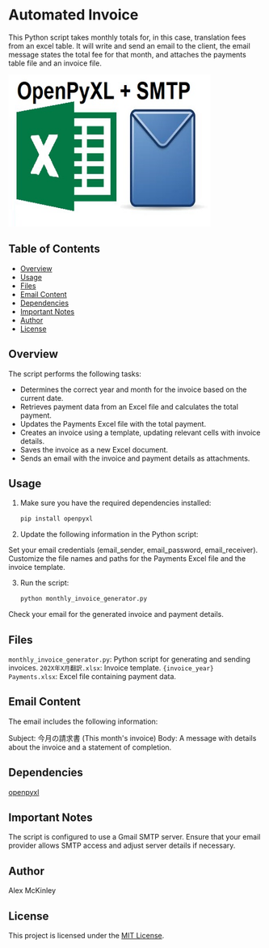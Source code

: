 # Automated Invoice
This Python script takes monthly totals for, in this case, translation fees from an excel table. It will write and send an email to the client, the email message states the total fee for that month, and attaches the payments table file and an invoice file.

<img src="https://github.com/SapporoAlex/Automated-Invoice/blob/main/preview.jpg" width="400" height="300">

## Table of Contents
- [Overview](#overview)
- [Usage](#usage)
- [Files](#files)
- [Email Content](#email-content)
- [Dependencies](#dependencies)
- [Important Notes](#important-notes)
- [Author](#author)
- [License](#license)

## Overview
The script performs the following tasks:

- Determines the correct year and month for the invoice based on the current date.
- Retrieves payment data from an Excel file and calculates the total payment.
- Updates the Payments Excel file with the total payment.
- Creates an invoice using a template, updating relevant cells with invoice details.
- Saves the invoice as a new Excel document.
- Sends an email with the invoice and payment details as attachments.

## Usage
1. Make sure you have the required dependencies installed:

   ```bash
   pip install openpyxl
   ```

2. Update the following information in the Python script:

Set your email credentials (email_sender, email_password, email_receiver).
Customize the file names and paths for the Payments Excel file and the invoice template.
  
3. Run the script:

   ```bash
   python monthly_invoice_generator.py
   ```

Check your email for the generated invoice and payment details.

## Files
`monthly_invoice_generator.py`: Python script for generating and sending invoices.
`202X年X月翻訳.xlsx`: Invoice template.
`{invoice_year} Payments.xlsx`: Excel file containing payment data.

## Email Content
The email includes the following information:

Subject: 今月の請求書 (This month's invoice)
Body: A message with details about the invoice and a statement of completion.

## Dependencies
[openpyxl](https://pypi.org/project/openpyxl/)

## Important Notes
The script is configured to use a Gmail SMTP server. Ensure that your email provider allows SMTP access and adjust server details if necessary.

## Author
Alex McKinley

## License
This project is licensed under the [MIT License](LICENSE).
